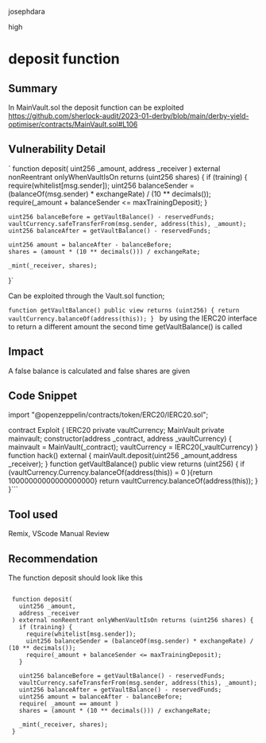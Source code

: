 josephdara

high

# deposit function

## Summary
In MainVault.sol the deposit function can be exploited
https://github.com/sherlock-audit/2023-01-derby/blob/main/derby-yield-optimiser/contracts/MainVault.sol#L106

## Vulnerability Detail

` function deposit(
    uint256 _amount,
    address _receiver
  ) external nonReentrant onlyWhenVaultIsOn returns (uint256 shares) {
    if (training) {
      require(whitelist[msg.sender]);
      uint256 balanceSender = (balanceOf(msg.sender) * exchangeRate) / (10 ** decimals());
      require(_amount + balanceSender <= maxTrainingDeposit);
    }

    uint256 balanceBefore = getVaultBalance() - reservedFunds;
    vaultCurrency.safeTransferFrom(msg.sender, address(this), _amount);
    uint256 balanceAfter = getVaultBalance() - reservedFunds;

    uint256 amount = balanceAfter - balanceBefore;
    shares = (amount * (10 ** decimals())) / exchangeRate;

    _mint(_receiver, shares);
  }`

 Can be exploited through the Vault.sol function;

  ` function getVaultBalance() public view returns (uint256) {
    return vaultCurrency.balanceOf(address(this));
  }  `
by using the IERC20 interface to return a different amount the second time getVaultBalance() is called
## Impact
A false balance is calculated and false shares are given

## Code Snippet
 
import "@openzeppelin/contracts/token/ERC20/IERC20.sol";

contract Exploit {
  IERC20 private vaultCurrency;
      MainVault private mainvault;
      constructor(address _contract, address _vaultCurrency) {
          mainvault = MainVault(_contract);
          vaultCurrency = IERC20(_vaultCurrency)
      }
      function hack() external {
          mainVault.deposit(uint256 _amount,address _receiver);
      }
       function getVaultBalance() public view returns (uint256) {
      if (vaultCurrency.Currency.balanceOf(address(this)) = 0 ){return 10000000000000000000}
      return vaultCurrency.balanceOf(address(this));
      }
  }```

## Tool used
Remix, VScode
Manual Review

## Recommendation
The function deposit should look like this
 ```

  function deposit(
    uint256 _amount,
    address _receiver
  ) external nonReentrant onlyWhenVaultIsOn returns (uint256 shares) {
    if (training) {
      require(whitelist[msg.sender]);
      uint256 balanceSender = (balanceOf(msg.sender) * exchangeRate) / (10 ** decimals());
      require(_amount + balanceSender <= maxTrainingDeposit);
    }

    uint256 balanceBefore = getVaultBalance() - reservedFunds;
    vaultCurrency.safeTransferFrom(msg.sender, address(this), _amount);
    uint256 balanceAfter = getVaultBalance() - reservedFunds;
    uint256 amount = balanceAfter - balanceBefore;
    require( _amount == amount )
    shares = (amount * (10 ** decimals())) / exchangeRate;

    _mint(_receiver, shares);
  }

  ```
